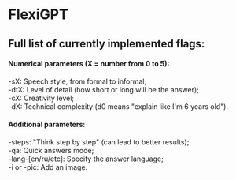# FlexiGPT

## Full list of currently implemented flags:

#### Numerical parameters (X = number from 0 to 5):

-sX: Speech style, from formal to informal;  
-dtX: Level of detail (how short or long will be the answer);  
-cX: Creativity level;  
-dX: Technical complexity (d0 means "explain like I'm 6 years old").

#### Additional parameters:
-steps: "Think step by step" (can lead to better results);  
-qa: Quick answers mode;  
-lang-[en/ru/etc]: Specify the answer language;  
-i or -pic: Add an image.
